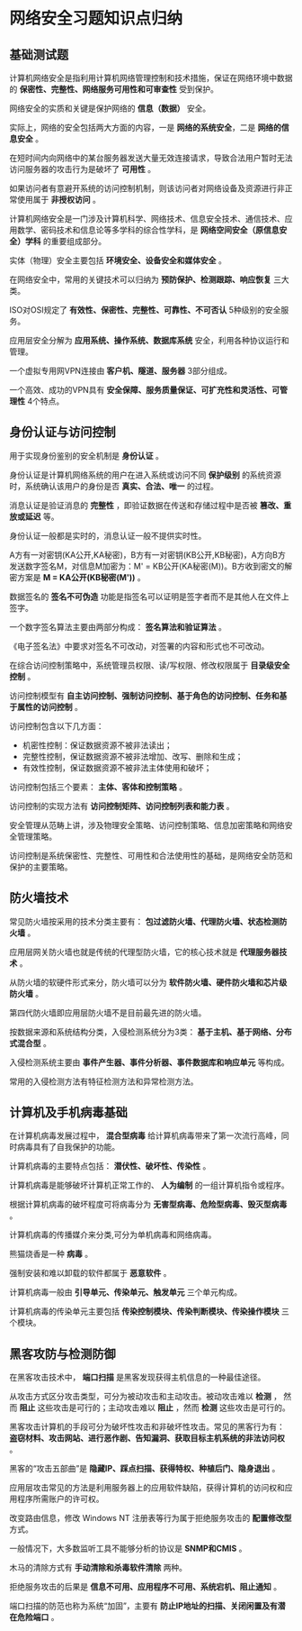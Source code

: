 # 网络安全习题知识点归纳

## 基础测试题

计算机网络安全是指利用计算机网络管理控制和技术措施，保证在网络环境中数据的 **保密性、完整性、网络服务可用性和可审查性** 受到保护。

网络安全的实质和关键是保护网络的 **信息（数据）** 安全。

实际上，网络的安全包括两大方面的内容，一是 **网络的系统安全**，二是 **网络的信息安全** 。

在短时间内向网络中的某台服务器发送大量无效连接请求，导致合法用户暂时无法访问服务器的攻击行为是破坏了 **可用性** 。

如果访问者有意避开系统的访问控制机制，则该访问者对网络设备及资源进行非正常使用属于 **非授权访问** 。

计算机网络安全是一门涉及计算机科学、网络技术、信息安全技术、通信技术、应用数学、密码技术和信息论等多学科的综合性学科，是 **网络空间安全（原信息安全）学科** 的重要组成部分。

实体（物理）安全主要包括 **环境安全、设备安全和媒体安全** 。

在网络安全中，常用的关键技术可以归纳为 **预防保护、检测跟踪、响应恢复** 三大类。

ISO对OSI规定了 **有效性、保密性、完整性、可靠性、不可否认** 5种级别的安全服务。

应用层安全分解为 **应用系统、操作系统、数据库系统** 安全，利用各种协议运行和管理。

一个虚拟专用网VPN连接由 **客户机、隧道、服务器** 3部分组成。

一个高效、成功的VPN具有 **安全保障、服务质量保证、可扩充性和灵活性、可管理性** 4个特点。

## 身份认证与访问控制

用于实现身份鉴别的安全机制是 **身份认证** 。

身份认证是计算机网络系统的用户在进入系统或访问不同 **保护级别** 的系统资源时，系统确认该用户的身份是否 **真实、合法、唯一** 的过程。

消息认证是验证消息的 **完整性** ，即验证数据在传送和存储过程中是否被 **篡改、重放或延迟** 等。

身份认证一般都是实时的，消息认证一般不提供实时性。

A方有一对密钥(KA公开,KA秘密)，B方有一对密钥(KB公开,KB秘密)，A方向B方发送数字签名M，对信息M加密为：M' = KB公开(KA秘密(M))。B方收到密文的解密方案是 **M = KA公开(KB秘密(M'))** 。

数据签名的 **签名不可伪造** 功能是指签名可以证明是签字者而不是其他人在文件上签字。

一个数字签名算法主要由两部分构成： **签名算法和验证算法** 。

《电子签名法》中要求对签名不可改动，对签署的内容和形式也不可改动。

在综合访问控制策略中，系统管理员权限、读/写权限、修改权限属于 **目录级安全控制** 。

访问控制模型有 **自主访问控制、强制访问控制、基于角色的访问控制、任务和基于属性的访问控制** 。

访问控制包含以下几方面：

- 机密性控制：保证数据资源不被非法读出；
- 完整性控制，保证数据资源不被非法增加、改写、删除和生成；
- 有效性控制，保证数据资源不被非法主体使用和破坏；

访问控制包括三个要素： **主体、客体和控制策略** 。

访问控制的实现方法有 **访问控制矩阵、访问控制列表和能力表** 。

安全管理从范畴上讲，涉及物理安全策略、访问控制策略、信息加密策略和网络安全管理策略。

访问控制是系统保密性、完整性、可用性和合法使用性的基础，是网络安全防范和保护的主要策略。

## 防火墙技术

常见防火墙按采用的技术分类主要有： **包过滤防火墙、代理防火墙、状态检测防火墙** 。

应用层网关防火墙也就是传统的代理型防火墙，它的核心技术就是 **代理服务器技术** 。

从防火墙的软硬件形式来分，防火墙可以分为 **软件防火墙、硬件防火墙和芯片级防火墙** 。

第四代防火墙即应用层防火墙不是目前最先进的防火墙。

按数据来源和系统结构分类，入侵检测系统分为3类： **基于主机、基于网络、分布式混合型** 。

入侵检测系统主要由 **事件产生器、事件分析器、事件数据库和响应单元** 等构成。

常用的入侵检测方法有特征检测方法和异常检测方法。

## 计算机及手机病毒基础

在计算机病毒发展过程中， **混合型病毒** 给计算机病毒带来了第一次流行高峰，同时病毒具有了自我保护的功能。

计算机病毒的主要特点包括： **潜伏性、破坏性、传染性** 。

计算机病毒是能够破坏计算机正常工作的、 **人为编制** 的一组计算机指令或程序。

根据计算机病毒的破坏程度可将病毒分为 **无害型病毒、危险型病毒、毁灭型病毒** 。

计算机病毒的传播媒介来分类,可分为单机病毒和网络病毒。

熊猫烧香是一种 **病毒** 。

强制安装和难以卸载的软件都属于 **恶意软件** 。

计算机病毒一般由 **引导单元、传染单元、触发单元** 三个单元构成。

计算机病毒的传染单元主要包括 **传染控制模块、传染判断模块、传染操作模块** 三个模块。

## 黑客攻防与检测防御

在黑客攻击技术中， **端口扫描** 是黑客发现获得主机信息的一种最佳途径。

从攻击方式区分攻击类型，可分为被动攻击和主动攻击。被动攻击难以 **检测** ， 然而 **阻止** 这些攻击是可行的；主动攻击难以 **阻止** ，然而 **检测** 这些攻击是可行的。

黑客攻击计算机的手段可分为破坏性攻击和非破坏性攻击。常见的黑客行为有： **盗窃材料、攻击网站、进行恶作剧、告知漏洞、获取目标主机系统的非法访问权** 。

黑客的“攻击五部曲”是 **隐藏IP、踩点扫描、获得特权、种植后门、隐身退出** 。

应用层攻击常见的方法是利用服务器上的应用软件缺陷，获得计算机的访问权和应用程序所需账户的许可权。

改变路由信息，修改 Windows NT 注册表等行为属于拒绝服务攻击的 **配置修改型** 方式。

一般情况下，大多数监听工具不能够分析的协议是 **SNMP和CMIS** 。

木马的清除方式有 **手动清除和杀毒软件清除** 两种。

拒绝服务攻击的后果是 **信息不可用、应用程序不可用、系统宕机、阻止通知** 。

端口扫描的防范也称为系统“加固”，主要有 **防止IP地址的扫描、关闭闲置及有潜在危险端口** 。

